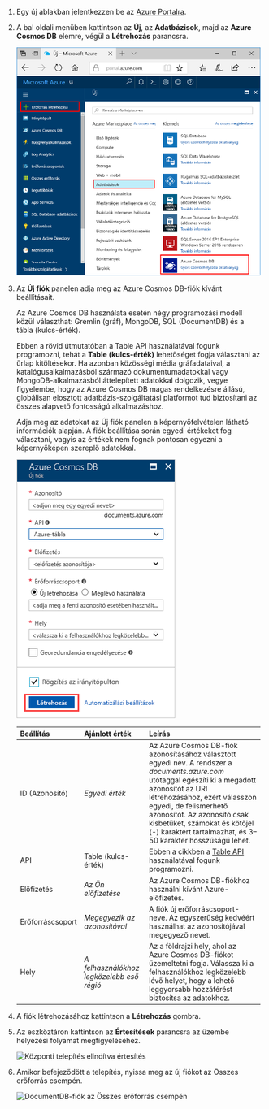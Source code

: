 1. Egy új ablakban jelentkezzen be az [Azure Portalra](https://portal.azure.com/).
2. A bal oldali menüben kattintson az **Új**, az **Adatbázisok**, majd az **Azure Cosmos DB** elemre, végül a **Létrehozás** parancsra.
   
   ![Képernyőfelvétel az Azure portálról, a További szolgáltatások és az Azure Cosmos DB menüpont kiemelve](./media/cosmos-db-create-dbaccount-table/create-nosql-db-databases-json-tutorial-1.png)

3. Az **Új fiók** panelen adja meg az Azure Cosmos DB-fiók kívánt beállításait. 

    Az Azure Cosmos DB használata esetén négy programozási modell közül választhat: Gremlin (gráf), MongoDB, SQL (DocumentDB) és a tábla (kulcs-érték). 
    
    Ebben a rövid útmutatóban a Table API használatával fogunk programozni, tehát a **Table (kulcs-érték)** lehetőséget fogja választani az űrlap kitöltésekor. Ha azonban közösségi média gráfadataival, a katalógusalkalmazásból származó dokumentumadatokkal vagy MongoDB-alkalmazásból áttelepített adatokkal dolgozik, vegye figyelembe, hogy az Azure Cosmos DB magas rendelkezésre állású, globálisan elosztott adatbázis-szolgáltatási platformot tud biztosítani az összes alapvető fontosságú alkalmazáshoz.

    Adja meg az adatokat az Új fiók panelen a képernyőfelvételen látható információk alapján. A fiók beállítása során egyedi értékeket fog választani, vagyis az értékek nem fognak pontosan egyezni a képernyőképen szereplő adatokkal. 
 
    ![Képernyőfelvétel az Új Azure Cosmos DB panelről](./media/cosmos-db-create-dbaccount-table/create-nosql-db-databases-json-tutorial-2.png)

    Beállítás|Ajánlott érték|Leírás
    ---|---|---
    ID (Azonosító)|*Egyedi érték*|Az Azure Cosmos DB-fiók azonosításához választott egyedi név. A rendszer a *documents.azure.com* utótaggal egészíti ki a megadott azonosítót az URI létrehozásához, ezért válasszon egyedi, de felismerhető azonosítót. Az azonosító csak kisbetűket, számokat és kötőjel (-) karaktert tartalmazhat, és 3–50 karakter hosszúságú lehet.
    API|Table (kulcs-érték)|Ebben a cikkben a [Table API](../articles/cosmos-db/table-introduction.md) használatával fogunk programozni.|
    Előfizetés|*Az Ön előfizetése*|Az Azure Cosmos DB-fiókhoz használni kívánt Azure-előfizetés. 
    Erőforráscsoport|*Megegyezik az azonosítóval*|A fiók új erőforráscsoport-neve. Az egyszerűség kedvéért használhat az azonosítójával megegyező nevet. 
    Hely|*A felhasználókhoz legközelebb eső régió*|Az a földrajzi hely, ahol az Azure Cosmos DB-fiókot üzemeltetni fogja. Válassza ki a felhasználókhoz legközelebb lévő helyet, hogy a lehető leggyorsabb hozzáférést biztosítsa az adatokhoz.   

4. A fiók létrehozásához kattintson a **Létrehozás** gombra.
5. Az eszköztáron kattintson az **Értesítések** parancsra az üzembe helyezési folyamat megfigyeléséhez.

    ![Központi telepítés elindítva értesítés](./media/cosmos-db-create-dbaccount-table/notification.png)

6.  Amikor befejeződött a telepítés, nyissa meg az új fiókot az Összes erőforrás csempén. 

    ![DocumentDB-fiók az Összes erőforrás csempén](./media/cosmos-db-create-dbaccount-table/all-resources.png)
